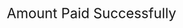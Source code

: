<html>
<head>
</head>
<body style="font-size:xx-large;">
	<center> Amount Paid Successfully </center>
</body>
</html>
